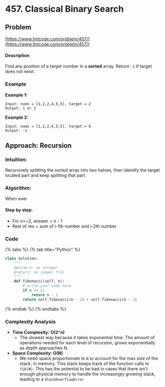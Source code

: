 # 457. Classical Binary Search

## Problem

[https://www.lintcode.com/problem/457/](https://www.lintcode.com/problem/457/)

#### Description

Find any position of a target number in a **sorted** array. Return `-1` if target does not exist.

### Example

**Example 1:**

```text
Input: nums = [1,2,2,4,5,5], target = 2
Output: 1 or 2
```

**Example 2:**

```text
Input: nums = [1,2,2,4,5,5], target = 6
Output: -1
```

## Approach: Recursion

### Intuition:

Recursively splitting the sorted array into two halves, then identify the target located part and keep splitting that part

### Algorithm: 

When ever

#### Step by step: 

* For n&lt;=2, answer = n - 1
* Rest of res = sum of i-1th number and i-2th number

### Code

{% tabs %}
{% tab title="Python" %}
```python
class Solution:
    """
    @param n: an integer
    @return: an ineger f(n)
    """
    def fibonacci(self, n):
        # write your code here
        if n <= 2:
            return n - 1
        return self.fibonacci(n - 2) + self.fibonacci(n - 1)
```
{% endtab %}
{% endtabs %}

### Complexity Analysis

* **Time Complexity:** **O\(2^n\)**
  * The slowest way because it takes exponential time. The amount of operations needed for each level of recursion, grows exponentially as depth approaches N. 
* **Space Complexity: O\(N\)**
  * We need space proportionate to `N` to account for the max size of the stack, in memory. This stack keeps track of the function calls to `fib(N)`. This has the potential to be bad in cases that there isn't enough physical memory to handle the increasingly growing stack, leading to a `StackOverflowError`

